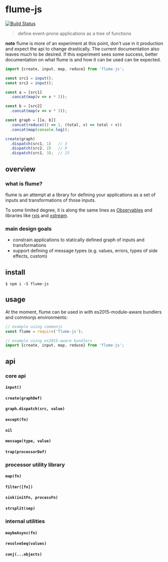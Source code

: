 # flume-js

[![Build Status](https://travis-ci.org/justinvdm/flume-core.svg?branch=master)](https://travis-ci.org/justinvdm/flume)

> define event-prone applications as a tree of functions

**note** flume is more of an experiment at this point, don't use in it production and expect the api to change drastically. The current documentation also leaves much to be desired. If this experiment sees some success, better documentation on what flume is and how it can be used can be expected.

```js
import {create, input, map, reduce} from 'flume-js';

const src1 = input();
const src2 = input();

const a = [src1]
  .concat(map(v => v * 2));

const b = [src2]
  .concat(map(v => v * 3));

const graph = [[a, b]]
  .concat(reduce(() => 1, (total, v) => total + v))
  .concat(map(console.log));

create(graph)
  .dispatch(src1, 1)   // 3
  .dispatch(src2, 2)   // 9
  .dispatch(src1, 3);  // 15
```

## overview

### what is flume?
flume is an attempt at a library for defining your applications as a set of inputs and transformations of those inputs.

To some limited degree, it is along the same lines as [Observables](https://github.com/tc39/proposal-observable) and libraries like [rxjs](https://github.com/ReactiveX/rxjs) and [xstream](http://staltz.com/xstream/).


### main design goals
- constrain applications to statically defined graph of inputs and transformations
- support defining of message types (e.g. values, errors, types of side effects, custom)

## install

```
$ npm i -S flume-js
```

## usage

At the moment, flume can be used in with es2015-module-aware bundlers and commonjs environments:

```js
// example using commonjs
const flume = require('flume-js');

// example using es2015-aware bundlers
import {create, input, map, reduce} from 'flume-js';
```

## api

### core api

#### `input()`

#### `create(graphDef)`

#### `graph.dispatch(src, value)`

#### `except(fn)`

#### `nil`

#### `message(type, value)`

#### `trap(processorDef)`

### processor utility library

#### `map(fn)`

#### `filter([fn])`

#### `sink(initFn, processFn)`

#### `strsplit(sep)`

### internal utilities

#### `maybeAsync(fn)`

#### `resolveSeq(values)`

#### `conj(...objects)`

